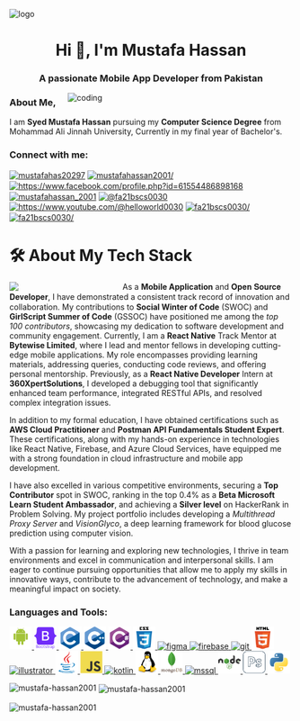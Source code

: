 ![logo](https://github.com/Mustafa-Hassan2001/Mustafa-Hassan2001/blob/main/Follo.png)
<h1 align="center">Hi 👋, I'm Mustafa Hassan</h1>
<h3 align="center">A passionate Mobile App Developer from Pakistan</h3>
<img align="right" alt="coding" width="400" src="https://images.squarespace-cdn.com/content/v1/5769fc401b631bab1addb2ab/1541580611624-TE64QGKRJG8SWAIUS7NS/ke17ZwdGBToddI8pDm48kPoswlzjSVMM-SxOp7CV59BZw-zPPgdn4jUwVcJE1ZvWQUxwkmyExglNqGp0IvTJZamWLI2zvYWH8K3-s_4yszcp2ryTI0HqTOaaUohrI8PI6FXy8c9PWtBlqAVlUS5izpdcIXDZqDYvprRqZ29Pw0o/coding-freak.gif" />

### About Me,

 I am <b>Syed Mustafa Hassan</b> pursuing my <b>Computer Science Degree</b> from Mohammad Ali Jinnah University, Currently in my final year of Bachelor's.

<h3 align="left">Connect with me:</h3>
<p align="left">
<a href="https://twitter.com/mustafahas20297" target="blank"><img align="center" src="https://raw.githubusercontent.com/rahuldkjain/github-profile-readme-generator/master/src/images/icons/Social/twitter.svg" alt="mustafahas20297" height="30" width="40" /></a>
<a href="https://linkedin.com/in/mustafahassan2001/" target="blank"><img align="center" src="https://raw.githubusercontent.com/rahuldkjain/github-profile-readme-generator/master/src/images/icons/Social/linked-in-alt.svg" alt="mustafahassan2001/" height="30" width="40" /></a>
<a href="https://fb.com/https://www.facebook.com/profile.php?id=61554486898168" target="blank"><img align="center" src="https://raw.githubusercontent.com/rahuldkjain/github-profile-readme-generator/master/src/images/icons/Social/facebook.svg" alt="https://www.facebook.com/profile.php?id=61554486898168" height="30" width="40" /></a>
<a href="https://instagram.com/mustafahassan_2001" target="blank"><img align="center" src="https://raw.githubusercontent.com/rahuldkjain/github-profile-readme-generator/master/src/images/icons/Social/instagram.svg" alt="mustafahassan_2001" height="30" width="40" /></a>
<a href="https://medium.com/@fa21bscs0030" target="blank"><img align="center" src="https://raw.githubusercontent.com/rahuldkjain/github-profile-readme-generator/master/src/images/icons/Social/medium.svg" alt="@fa21bscs0030" height="30" width="40" /></a>
<a href="https://www.youtube.com/@syedmustafahassan2001" target="blank"><img align="center" src="https://raw.githubusercontent.com/rahuldkjain/github-profile-readme-generator/master/src/images/icons/Social/youtube.svg" alt="https://www.youtube.com/@helloworld0030" height="30" width="40" /></a>
<a href="https://www.hackerrank.com/fa21bscs0030/" target="blank"><img align="center" src="https://raw.githubusercontent.com/rahuldkjain/github-profile-readme-generator/master/src/images/icons/Social/hackerrank.svg" alt="fa21bscs0030/" height="30" width="40" /></a>
<a href="https://www.leetcode.com/fa21bscs0030/" target="blank"><img align="center" src="https://raw.githubusercontent.com/rahuldkjain/github-profile-readme-generator/master/src/images/icons/Social/leet-code.svg" alt="fa21bscs0030/" height="30" width="40" /></a>
</p>

<h1>🛠 About My Tech Stack</h1>

   <img width="40%" align="Left"   src="https://user-images.githubusercontent.com/90326051/196059543-f26eed56-e331-4211-8c0f-7ec25ab482de.png">
   
As a **Mobile Application** and 𝐎𝐩𝐞𝐧 𝐒𝐨𝐮𝐫𝐜𝐞 𝐃𝐞𝐯𝐞𝐥𝐨𝐩𝐞𝐫, I have demonstrated a consistent track record of innovation and collaboration. My contributions to **Social Winter of Code** (SWOC) and **GirlScript Summer of Code** (GSSOC) have positioned me among the *top 100 contributors*, showcasing my dedication to software development and community engagement. Currently, I am a **React Native** Track Mentor at **Bytewise Limited**, where I lead and mentor fellows in developing cutting-edge mobile applications. My role encompasses providing learning materials, addressing queries, conducting code reviews, and offering personal mentorship. Previously, as a **React Native Developer** Intern at **360XpertSolutions**, I developed a debugging tool that significantly enhanced team performance, integrated RESTful APIs, and resolved complex integration issues.

In addition to my formal education, I have obtained certifications such as **AWS Cloud Practitioner** and **Postman API Fundamentals Student Expert**. These certifications, along with my hands-on experience in technologies like React Native, Firebase, and Azure Cloud Services, have equipped me with a strong foundation in cloud infrastructure and mobile app development.

I have also excelled in various competitive environments, securing a **Top Contributor** spot in SWOC, ranking in the top 0.4% as a **Beta Microsoft Learn Student Ambassador**, and achieving a **Silver level** on HackerRank in Problem Solving. My project portfolio includes developing a *Multithread Proxy Server* and *VisionGlyco*, a deep learning framework for blood glucose prediction using computer vision.

With a passion for learning and exploring new technologies, I thrive in team environments and excel in communication and interpersonal skills. I am eager to continue pursuing opportunities that allow me to apply my skills in innovative ways, contribute to the advancement of technology, and make a meaningful impact on society.

<h3 align="left">Languages and Tools:</h3>
<p align="left"> <a href="https://developer.android.com" target="_blank" rel="noreferrer"> <img src="https://raw.githubusercontent.com/devicons/devicon/master/icons/android/android-original-wordmark.svg" alt="android" width="40" height="40"/> </a> <a href="https://getbootstrap.com" target="_blank" rel="noreferrer"> <img src="https://raw.githubusercontent.com/devicons/devicon/master/icons/bootstrap/bootstrap-plain-wordmark.svg" alt="bootstrap" width="40" height="40"/> </a> <a href="https://www.cprogramming.com/" target="_blank" rel="noreferrer"> <img src="https://raw.githubusercontent.com/devicons/devicon/master/icons/c/c-original.svg" alt="c" width="40" height="40"/> </a> <a href="https://www.w3schools.com/cpp/" target="_blank" rel="noreferrer"> <img src="https://raw.githubusercontent.com/devicons/devicon/master/icons/cplusplus/cplusplus-original.svg" alt="cplusplus" width="40" height="40"/> </a> <a href="https://www.w3schools.com/cs/" target="_blank" rel="noreferrer"> <img src="https://raw.githubusercontent.com/devicons/devicon/master/icons/csharp/csharp-original.svg" alt="csharp" width="40" height="40"/> </a> <a href="https://www.w3schools.com/css/" target="_blank" rel="noreferrer"> <img src="https://raw.githubusercontent.com/devicons/devicon/master/icons/css3/css3-original-wordmark.svg" alt="css3" width="40" height="40"/> </a> <a href="https://www.figma.com/" target="_blank" rel="noreferrer"> <img src="https://www.vectorlogo.zone/logos/figma/figma-icon.svg" alt="figma" width="40" height="40"/> </a> <a href="https://firebase.google.com/" target="_blank" rel="noreferrer"> <img src="https://www.vectorlogo.zone/logos/firebase/firebase-icon.svg" alt="firebase" width="40" height="40"/> </a> <a href="https://git-scm.com/" target="_blank" rel="noreferrer"> <img src="https://www.vectorlogo.zone/logos/git-scm/git-scm-icon.svg" alt="git" width="40" height="40"/> </a> <a href="https://www.w3.org/html/" target="_blank" rel="noreferrer"> <img src="https://raw.githubusercontent.com/devicons/devicon/master/icons/html5/html5-original-wordmark.svg" alt="html5" width="40" height="40"/> </a> <a href="https://www.adobe.com/in/products/illustrator.html" target="_blank" rel="noreferrer"> <img src="https://www.vectorlogo.zone/logos/adobe_illustrator/adobe_illustrator-icon.svg" alt="illustrator" width="40" height="40"/> </a> <a href="https://www.java.com" target="_blank" rel="noreferrer"> <img src="https://raw.githubusercontent.com/devicons/devicon/master/icons/java/java-original.svg" alt="java" width="40" height="40"/> </a> <a href="https://developer.mozilla.org/en-US/docs/Web/JavaScript" target="_blank" rel="noreferrer"> <img src="https://raw.githubusercontent.com/devicons/devicon/master/icons/javascript/javascript-original.svg" alt="javascript" width="40" height="40"/> </a> <a href="https://kotlinlang.org" target="_blank" rel="noreferrer"> <img src="https://www.vectorlogo.zone/logos/kotlinlang/kotlinlang-icon.svg" alt="kotlin" width="40" height="40"/> </a> <a href="https://www.linux.org/" target="_blank" rel="noreferrer"> <img src="https://raw.githubusercontent.com/devicons/devicon/master/icons/linux/linux-original.svg" alt="linux" width="40" height="40"/> </a> <a href="https://www.mongodb.com/" target="_blank" rel="noreferrer"> <img src="https://raw.githubusercontent.com/devicons/devicon/master/icons/mongodb/mongodb-original-wordmark.svg" alt="mongodb" width="40" height="40"/> </a> <a href="https://www.microsoft.com/en-us/sql-server" target="_blank" rel="noreferrer"> <img src="https://www.svgrepo.com/show/303229/microsoft-sql-server-logo.svg" alt="mssql" width="40" height="40"/> </a> <a href="https://nodejs.org" target="_blank" rel="noreferrer"> <img src="https://raw.githubusercontent.com/devicons/devicon/master/icons/nodejs/nodejs-original-wordmark.svg" alt="nodejs" width="40" height="40"/> </a> <a href="https://www.photoshop.com/en" target="_blank" rel="noreferrer"> <img src="https://raw.githubusercontent.com/devicons/devicon/master/icons/photoshop/photoshop-line.svg" alt="photoshop" width="40" height="40"/> </a> <a href="https://www.python.org" target="_blank" rel="noreferrer"> <img src="https://raw.githubusercontent.com/devicons/devicon/master/icons/python/python-original.svg" alt="python" width="40" height="40"/> </a> </p>

<p><img align="left" src="https://github-readme-stats.vercel.app/api/top-langs?username=mustafa-hassan2001&show_icons=true&locale=en&layout=compact" alt="mustafa-hassan2001" /></p>

<p>&nbsp;<img align="center" src="https://github-readme-stats.vercel.app/api?username=mustafa-hassan2001&show_icons=true&locale=en" alt="mustafa-hassan2001" /></p>

<p><img align="center" src="https://github-readme-streak-stats.herokuapp.com/?user=mustafa-hassan2001&" alt="mustafa-hassan2001" /></p>
